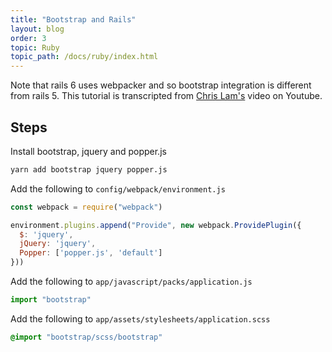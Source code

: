 ```yaml
---
title: "Bootstrap and Rails"
layout: blog
order: 3
topic: Ruby
topic_path: /docs/ruby/index.html
---
```

Note that rails 6 uses webpacker and so bootstrap integration is different from rails 5. This tutorial is transcripted from [Chris Lam's](https://www.youtube.com/watch?v=BIxd501hP-g) video on Youtube.

## Steps

Install bootstrap, jquery and popper.js
```bash
yarn add bootstrap jquery popper.js
```

Add the following to `config/webpack/environment.js`
```javascript
const webpack = require("webpack") 

environment.plugins.append("Provide", new webpack.ProvidePlugin({
  $: 'jquery',
  jQuery: 'jquery',
  Popper: ['popper.js', 'default']
}))
```

Add the following to `app/javascript/packs/application.js`
```javascript
import "bootstrap"
````

Add the following to `app/assets/stylesheets/application.scss`
```css
@import "bootstrap/scss/bootstrap"
```